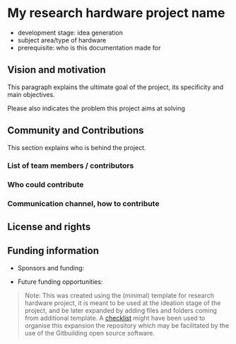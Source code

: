 # My research hardware project name

-   development stage: idea generation <!--- needs analysis, Concept development, product development and prototyping: give version number, replicator : give version number
        --->
-   subject area/type of hardware
- prerequisite: who is this documentation made for

## Vision and motivation

This paragraph explains the ultimate goal of the project, its specificity and main objectives.

Please also indicates the problem this project aims at solving

## Community and Contributions
This section explains who is behind the project.

### List of team members / contributors

### Who could contribute

### Communication channel, how to contribute

## License and rights

## Funding information

-   Sponsors and funding:

-   Future funding opportunities:

> Note: This was created using the (minimal) template for research hardware project, it is meant to be used at the ideation stage of the project, and be later expanded by adding files and folders coming from additional template.
> A [checklist](checklist.md) might have been used to organise this expansion the repository which may be facilitated by the use of the Gitbuilding open source software.

